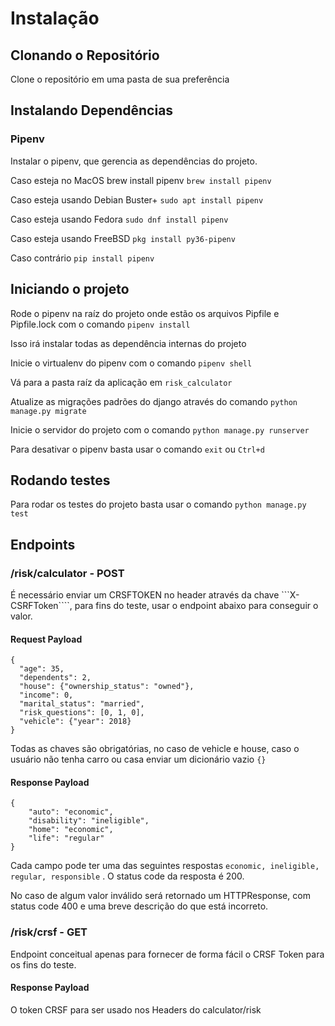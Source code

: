 # Instalação
## Clonando o Repositório
Clone o repositório em uma pasta de sua preferência

## Instalando Dependências
### Pipenv
Instalar o pipenv, que gerencia as dependências do projeto.

Caso esteja no MacOS brew install pipenv
```brew install pipenv```

Caso esteja usando Debian Buster+
```sudo apt install pipenv```

Caso esteja usando Fedora
```sudo dnf install pipenv```

Caso esteja usando FreeBSD
```pkg install py36-pipenv```

Caso contrário
```pip install pipenv```

## Iniciando o projeto
Rode o pipenv na raíz do projeto onde estão os arquivos Pipfile e Pipfile.lock com o comando ```pipenv install```

Isso irá instalar todas as dependência internas do projeto

Inicie o virtualenv do pipenv com o comando ```pipenv shell```

Vá para a pasta raíz da aplicação em ```risk_calculator```

Atualize as migrações padrões do django através do comando ```python manage.py migrate```

Inicie o servidor do projeto com o comando ```python manage.py runserver```

Para desativar o pipenv basta usar o comando ```exit``` ou ```Ctrl+d```

## Rodando testes
Para rodar os testes do projeto basta usar o comando ```python manage.py test```

## Endpoints
### /risk/calculator - POST
É necessário enviar um CRSFTOKEN no header através da chave ```X-CSRFToken````, para fins do teste, usar o endpoint abaixo para conseguir o valor.

#### Request Payload
```
{
  "age": 35,
  "dependents": 2,
  "house": {"ownership_status": "owned"},
  "income": 0,
  "marital_status": "married",
  "risk_questions": [0, 1, 0],
  "vehicle": {"year": 2018}
}
````
Todas as chaves são obrigatórias, no caso de vehicle e house, caso o usuário não tenha carro ou casa enviar um dicionário vazio ```{}```

#### Response Payload
```
{
    "auto": "economic",
    "disability": "ineligible",
    "home": "economic",
    "life": "regular"
}
```
Cada campo pode ter uma das seguintes respostas ```economic, ineligible, regular, responsible``` . O status code da resposta é 200.

No caso de algum valor inválido será retornado um HTTPResponse, com status code 400 e uma breve descrição do que está incorreto.

### /risk/crsf - GET
Endpoint conceitual apenas para fornecer de forma fácil o CRSF Token para os fins do teste.

#### Response Payload
O token CRSF para ser usado nos Headers do calculator/risk
